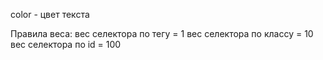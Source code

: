 color - цвет текста

Правила веса: 
вес селектора по тегу = 1
вес селектора по классу = 10
вес селектора по id = 100

